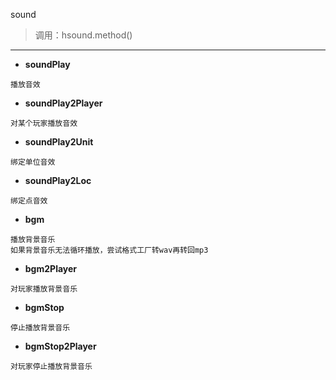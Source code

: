 sound

> 调用：hsound.method()

---

* **soundPlay**
```
播放音效
```

* **soundPlay2Player**
```
对某个玩家播放音效
```

* **soundPlay2Unit**
```
绑定单位音效
```

* **soundPlay2Loc**
```
绑定点音效
```

* **bgm**
```
播放背景音乐
如果背景音乐无法循环播放，尝试格式工厂转wav再转回mp3
```

* **bgm2Player**
```
对玩家播放背景音乐
```

* **bgmStop**
```
停止播放背景音乐
```

* **bgmStop2Player**
```
对玩家停止播放背景音乐
```
